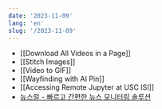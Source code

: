 ```yaml
---
date: '2023-11-09'
lang: 'en'
slug: '/2023-11-09'
---
```


- [[Download All Videos in a Page]]
- [[Stitch Images]]
- [[Video to GIF]]
- [[Wayfinding with AI Pin]]
- [[Accessing Remote Jupyter at USC ISI]]
- [뉴스럴 - 빠르고 간편한 뉴스 모니터링 솔루션](https://www.neusral.com/)
